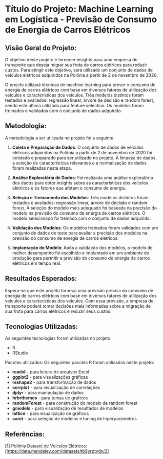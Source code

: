 # Título do Projeto: Machine Learning em Logística - Previsão de Consumo de Energia de Carros Elétricos
## Visão Geral do Projeto:
O objetivo deste projeto é fornecer insights para uma empresa de transporte que deseja migrar sua frota de carros elétricos para reduzir custos. Para atingir este objetivo, será utilizado um conjunto de dados de veículos elétricos adquiridos na Polônia a partir de 2 de novembro de 2020.

O projeto utilizará técnicas de machine learning para prever o consumo de energia de carros elétricos com base em diversos fatores de utilização dos veículos e características dos veículos. Três modelos distintos foram testados e avaliados: regressão linear, árvore de decisão e random forest, sendo este último utilizado para feature selection. Os modelos foram treinados e validados com o conjunto de dados adquirido.

## Metodologia:
A metodologia a ser utilizada no projeto foi a seguinte:

1. **Coleta e Preparação de Dados**: O conjunto de dados de veículos elétricos adquiridos na Polônia a partir de 2 de novembro de 2020 foi coletado e preparado para ser utilizado no projeto. A limpeza de dados, a seleção de características relevantes e a normalização de dados foram realizadas nesta etapa.

2. **Análise Exploratória de Dados**: Foi realizada uma análise exploratória dos dados para obter insights sobre as características dos veículos elétricos e os fatores que afetam o consumo de energia.

3. **Seleção e Treinamento dos Modelos**: Três modelos distintos foram testados e avaliados: regressão linear, árvore de decisão e random forest. A seleção do modelo mais adequado foi baseada na precisão do modelo na previsão do consumo de energia de carros elétricos. O modelo selecionado foi treinado com o conjunto de dados adquirido.

4. **Validação dos Modelos**: Os modelos treinados foram validados com um conjunto de dados de teste para avaliar a precisão dos modelos na previsão do consumo de energia de carros elétricos.

5. **Implantação do Modelo**: Após a validação dos modelos, o modelo de melhor desempenho foi escolhido e implantado em um ambiente de produção para permitir a previsão do consumo de energia de carros elétricos em tempo real.

## Resultados Esperados:
Espera-se que este projeto forneça uma previsão precisa do consumo de energia de carros elétricos com base em diversos fatores de utilização dos veículos e características dos veículos. Com essa previsão, a empresa de transporte poderá tomar decisões mais informadas sobre a migração de sua frota para carros elétricos e reduzir seus custos.

## Tecnologias Utilizadas:
As seguintes tecnologias foram utilizadas no projeto:

- R
- RStudio

Pacotes utilizados:
Os seguintes pacotes R foram utilizados neste projeto:

- **readxl** - para leitura de arquivos Excel
- **ggplot2** - para visualizações gráficas
- **reshape2** - para transformação de dados
- **corrplot** - para visualização de correlações
- **dplyr** - para manipulação de dados
- **hrbrthemes** - para temas de gráficos
- **randomForest** - para construção do modelo de random forest
- **gmodels** - para visualização de resultados de modelos
- **lattice** - para visualização de gráficos
- **caret** - para seleção de modelos e tuning de hiperparâmetros

## Referências:
[1] Polônia Dataset de Veículos Elétricos: [https://data.mendeley.com/datasets/tb9yrptydn/2]


